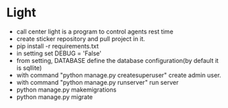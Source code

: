 # Light
- call center light is a program to control agents rest time
- create sticker repository and pull project in it.
- pip install -r requirements.txt
- in setting set DEBUG = 'False'
- from setting, DATABASE define the database configuration(by default it is sqllite)
- with command "python manage.py createsuperuser" create admin user.
- with command "python manage.py runserver" run server
-  python manage.py makemigrations
-  python manage.py migrate
